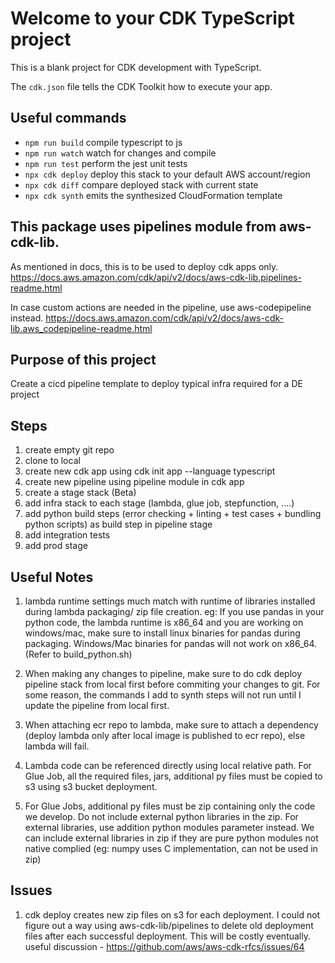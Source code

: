 # Welcome to your CDK TypeScript project

This is a blank project for CDK development with TypeScript.

The `cdk.json` file tells the CDK Toolkit how to execute your app.

## Useful commands

- `npm run build` compile typescript to js
- `npm run watch` watch for changes and compile
- `npm run test` perform the jest unit tests
- `npx cdk deploy` deploy this stack to your default AWS account/region
- `npx cdk diff` compare deployed stack with current state
- `npx cdk synth` emits the synthesized CloudFormation template

## This package uses pipelines module from aws-cdk-lib.

As mentioned in docs, this is to be used to deploy cdk apps only.
https://docs.aws.amazon.com/cdk/api/v2/docs/aws-cdk-lib.pipelines-readme.html

In case custom actions are needed in the pipeline, use aws-codepipeline instead.
https://docs.aws.amazon.com/cdk/api/v2/docs/aws-cdk-lib.aws_codepipeline-readme.html

## Purpose of this project

Create a cicd pipeline template to deploy typical infra required for a DE project

## Steps

1. create empty git repo
2. clone to local
3. create new cdk app using cdk init app --language typescript
4. create new pipeline using pipeline module in cdk app
5. create a stage stack (Beta)
6. add infra stack to each stage (lambda, glue job, stepfunction, ....)
7. add python build steps (error checking + linting + test cases + bundling python scripts) as build step in pipeline stage
8. add integration tests
9. add prod stage

## Useful Notes

1. lambda runtime settings much match with runtime of libraries installed during lambda packaging/ zip file creation. eg: If you use pandas in your python code, the lambda runtime is x86_64 and you are working on windows/mac, make sure to install linux binaries for pandas during packaging. Windows/Mac binaries for pandas will not work on x86_64. (Refer to build_python.sh)

2. When making any changes to pipeline, make sure to do cdk deploy pipeline stack from local first before commiting your changes to git. For some reason, the commands I add to synth steps will not run until I update the pipeline from local first.

3. When attaching ecr repo to lambda, make sure to attach a dependency (deploy lambda only after local image is published to ecr repo), else lambda will fail.

4. Lambda code can be referenced directly using local relative path. For Glue Job, all the required files, jars, additional py files must be copied to s3 using s3 bucket deployment.

5. For Glue Jobs, additional py files must be zip containing only the code we develop. Do not include external python libraries in the zip. For external libraries, use addition python modules parameter instead. We can include external libraries in zip if they are pure python modules not native complied (eg: numpy uses C implementation, can not be used in zip)

## Issues

1. cdk deploy creates new zip files on s3 for each deployment. I could not figure out a way using aws-cdk-lib/pipelines to delete old deployment files after each successful deployment. This will be costly eventually. useful discussion - https://github.com/aws/aws-cdk-rfcs/issues/64
